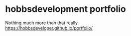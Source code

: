 # hobbsdevelopment portfolio
Nothing much more than that really
https://hobbsdeveloper.github.io/portfolio/
